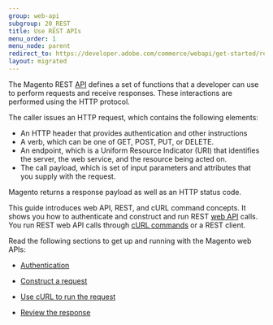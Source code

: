 ```yaml
---
group: web-api
subgroup: 20_REST
title: Use REST APIs
menu_order: 1
menu_node: parent
redirect_to: https://developer.adobe.com/commerce/webapi/get-started/rest_front/
layout: migrated
---
```


The Magento REST [API](https://glossary.magento.com/api) defines a set of functions that a developer can use to perform requests and receive responses. These interactions are performed using the HTTP protocol.

The caller issues an HTTP request, which contains the following elements:

*  An HTTP header that provides authentication and other instructions
*  A verb, which can be one of GET, POST, PUT, or DELETE.
*  An endpoint, which is a Uniform Resource Indicator (URI) that identifies the server, the web service, and the resource being acted on.
*  The call payload, which is set of input parameters and attributes that you supply with the request.

Magento returns a response payload as well as an HTTP status code.

This guide introduces web API, REST, and cURL command concepts. It shows you how to authenticate and construct and run REST [web API](https://glossary.magento.com/web-api) calls. You run REST web API calls through <a href="{{ page.baseurl }}/get-started/gs-curl.html">cURL commands</a> or a REST client.

Read the following sections to get up and running with the Magento web APIs:

<ul>
   <li>
      <p>
         <a href="{{ page.baseurl }}/get-started/authentication/gs-authentication.html"> Authentication</a>
      </p>
   </li>
   <li>
      <p>
         <a href="{{ page.baseurl }}/get-started/gs-web-api-request.html">Construct a request</a>
      </p>
   </li>
   <li>
      <p>
         <a href="{{ page.baseurl }}/get-started/gs-curl.html">Use cURL to run the request</a>
      </p>
   </li>
   <li>
      <p>
         <a href="{{ page.baseurl }}/get-started/gs-web-api-response.html">Review the response</a>
      </p>
   </li>

</ul>

   <!--
      <li>
         <p>
            <a href="{{ page.baseurl }}/get-started/soap/soap-web-api-calls.html">SOAP web API calls</a>
         </p>
      </li>
      -->
